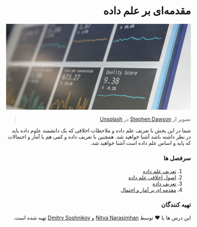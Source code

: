 <div dir="rtl">
  
# مقدمه‌ای بر علم داده


![data in action](../images/data.jpg)
> تصویر از <a href="https://unsplash.com/@dawson2406?utm_source=unsplash&utm_medium=referral&utm_content=creditCopyText">Stephen Dawson</a> در <a href="https://unsplash.com/s/photos/data?utm_source=unsplash&utm_medium=referral&utm_content=creditCopyText">Unsplash</a>

شما در این بخش با تعریف علم داده و ملاحظات اخلاقی که یک دانشمند علوم داده باید در نظر داشته باشد آشنا خواهید شد. همچنین با تعریف داده و کمی هم با آمار و احتمالات که پایه و اساس علم داده است آشنا خواهید شد. 

### سرفصل ها

1. [تعریف علم داده](../01-defining-data-science/README.md)
2. [اصول اخلاقی علم داده](../02-ethics/README.md)
3. [تعریف داده](../03-defining-data/README.md)
4. [مقدمه ای بر آمار و احتمال](../04-stats-and-probability/README.md)

### تهیه کنندگان

این درس ها با ❤️ توسط [Nitya Narasimhan](https://twitter.com/nitya) و [Dmitry Soshnikov](https://twitter.com/shwars) تهیه شده است.
</div>
